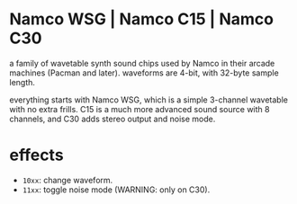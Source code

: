 # Namco WSG | Namco C15 | Namco C30

a family of wavetable synth sound chips used by Namco in their arcade machines (Pacman and later). waveforms are 4-bit, with 32-byte sample length.

everything starts with Namco WSG, which is a simple 3-channel wavetable with no extra frills. C15 is a much more advanced sound source with 8 channels, and C30 adds stereo output and noise mode.

# effects

- `10xx`: change waveform.
- `11xx`: toggle noise mode (WARNING: only on C30).
